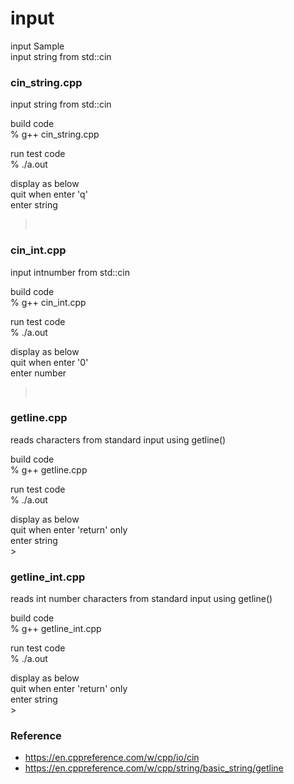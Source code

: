 input
===============

input Sample <br/>
input string from std::cin <br/>

### cin_string.cpp
input string from std::cin <br/>

build  code <br/>
% g++ cin_string.cpp  <br/>

run test code <br/>
% ./a.out <br/>

display as below <br/>
quit when enter 'q'  <br/>
enter string <br/>
> <br/>

### cin_int.cpp
input intnumber from std::cin <br/>

build  code <br/>
% g++ cin_int.cpp  <br/>

run test code <br/>
% ./a.out <br/>

display as below <br/>
quit when enter '0'  <br/>
enter number <br/>
> <br/>

### getline.cpp
reads characters from standard input using getline() <br/>

build  code <br/>
% g++ getline.cpp  <br/>

run test code <br/>
% ./a.out <br/>

display as below <br/>
quit when enter 'return' only <br/>
enter string <br/>
\> <br/>


### getline_int.cpp
reads int number characters from standard input using getline() <br/>

build  code <br/>
% g++ getline_int.cpp  <br/>

run test code <br/>
% ./a.out <br/>

display as below <br/>
quit when enter 'return' only <br/>
enter string <br/>
\> <br/>


### Reference
- https://en.cppreference.com/w/cpp/io/cin
- https://en.cppreference.com/w/cpp/string/basic_string/getline
